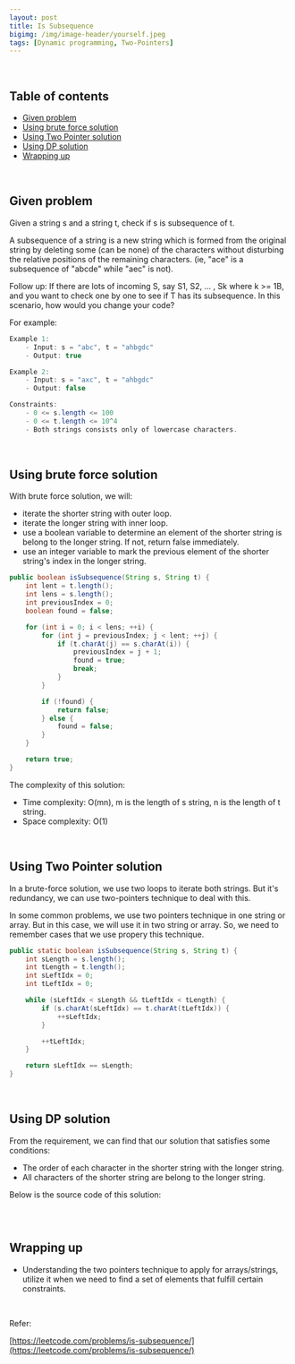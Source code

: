 ```yaml
---
layout: post
title: Is Subsequence
bigimg: /img/image-header/yourself.jpeg
tags: [Dynamic programming, Two-Pointers]
---
```




<br>

## Table of contents
- [Given problem](#given-problem)
- [Using brute force solution](#using-brute-force-solution)
- [Using Two Pointer solution](#using-two-pointer-solution)
- [Using DP solution](#using-dp-solution)
- [Wrapping up](#wrapping-up)


<br>

## Given problem

Given a string s and a string t, check if s is subsequence of t.

A subsequence of a string is a new string which is formed from the original string by deleting some (can be none) of the characters without disturbing the relative positions of the remaining characters. (ie, "ace" is a subsequence of "abcde" while "aec" is not).

Follow up:
If there are lots of incoming S, say S1, S2, ... , Sk where k >= 1B, and you want to check one by one to see if T has its subsequence. In this scenario, how would you change your code?

For example:

```java
Example 1:
    - Input: s = "abc", t = "ahbgdc"
    - Output: true

Example 2:
    - Input: s = "axc", t = "ahbgdc"
    - Output: false

Constraints:
    - 0 <= s.length <= 100
    - 0 <= t.length <= 10^4
    - Both strings consists only of lowercase characters.
```


<br>

## Using brute force solution

With brute force solution, we will:
- iterate the shorter string with outer loop.
- iterate the longer string with inner loop.
- use a boolean variable to determine an element of the shorter string is belong to the longer string. If not, return false immediately.
- use an integer variable to mark the previous element of the shorter string's index in the longer string.

```java
public boolean isSubsequence(String s, String t) {
    int lent = t.length();
    int lens = s.length();
    int previousIndex = 0;
    boolean found = false;

    for (int i = 0; i < lens; ++i) {
        for (int j = previousIndex; j < lent; ++j) {
            if (t.charAt(j) == s.charAt(i)) {
                previousIndex = j + 1;
                found = true;
                break;
            }
        }

        if (!found) {
            return false;
        } else {
            found = false;
        }
    }

    return true;
}
```

The complexity of this solution:
- Time complexity: O(mn), m is the length of s string, n is the length of t string.
- Space complexity: O(1)


<br>

## Using Two Pointer solution

In a brute-force solution, we use two loops to iterate both strings. But it's redundancy, we can use two-pointers technique to deal with this.

In some common problems, we use two pointers technique in one string or array. But in this case, we will use it in two string or array. So, we need to remember cases that we use propery this technique.

```java
public static boolean isSubsequence(String s, String t) {
    int sLength = s.length();
    int tLength = t.length();
    int sLeftIdx = 0;
    int tLeftIdx = 0;

    while (sLeftIdx < sLength && tLeftIdx < tLength) {
        if (s.charAt(sLeftIdx) == t.charAt(tLeftIdx)) {
            ++sLeftIdx;
        }

        ++tLeftIdx;
    }

    return sLeftIdx == sLength;
}
```

<br>

## Using DP solution

From the requirement, we can find that our solution that satisfies some conditions:
- The order of each character in the shorter string with the longer string.
- All characters of the shorter string are belong to the longer string.


Below is the source code of this solution:

```java

```


<br>

## Wrapping up

- Understanding the two pointers technique to apply for arrays/strings, utilize it when we need to find a set of elements that fulfill certain constraints.


<br>

Refer:

[https://leetcode.com/problems/is-subsequence/](https://leetcode.com/problems/is-subsequence/)